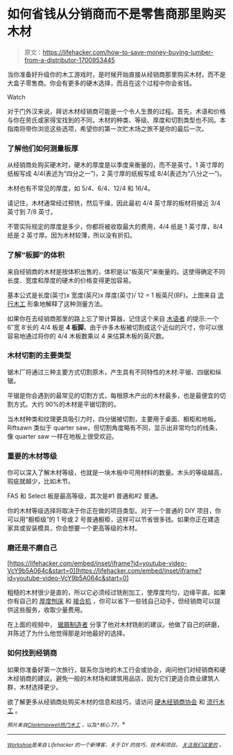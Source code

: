 # 如何省钱从分销商而不是零售商那里购买木材

> 原文：<https://lifehacker.com/how-to-save-money-buying-lumber-from-a-distributor-1700953445>

当你准备好升级你的木工游戏时，是时候开始直接从经销商那里购买木材，而不是大盒子零售商。你会有更多的硬木选择，而且在这个过程中你会省钱。

Watch

对于门外汉来说，拜访木材经销商可能是一个令人生畏的过程。首先，术语和价格与你在劳氏或家得宝找到的不同，木材的种类、等级、厚度和切割类型也不同。本指南将带你浏览这些选项，希望你的第一次贮木场之旅不是你的最后一次。

### 了解他们如何测量板厚

从经销商处购买硬木时，硬木的厚度是以季度来衡量的，而不是英寸。1 英寸厚的纸板写成 4/4(表述为“四分之一”)，2 英寸厚的纸板写成 8/4(表述为“八分之一”)。

木材也有不常见的厚度，如 5/4、6/4、12/4 和 16/4。

请记住，木材通常经过预铣，然后干燥，因此最初 4/4 英寸厚的板材将接近 3/4 英寸到 7/8 英寸。

不管实际规定的厚度是多少，你都将被收取最大的费用，4/4 纸是 1 英寸厚，8/4 纸是 2 英寸厚。因为木材较薄，所以没有折扣。

### 了解“板脚”的体积

来自经销商的木材是按体积出售的，体积是以“板英尺”来衡量的。这使得确定不同长度、宽度和厚度的硬木的价格变得更加容易。

基本公式是长度(英寸)x 宽度(英尺)x 厚度(英寸)/ 12 = 1 板英尺(BF)。上图来自 [流行木工](http://www.popularwoodworking.com/) 形象地解释了这种测量方法。

如果你在去经销商那里的路上忘了带计算器，记住这个来自 [木语者](http://www.thewoodwhisperer.com/videos/a-lumbering-feeling/) 的提示:一个 6″宽 8′长的 4/4 板是 **4 板脚**。由于许多木板被切割成这个近似的尺寸，你可以很容易地通过将你的 4/4 木板数乘以 4 来估算木板的英尺数。

### 木材切割的主要类型

锯木厂将通过三种主要方式切割原木，产生具有不同特性的木材:平锯、四锯和纵锯。

平锯是你会遇到的最常见的切割方式，每根原木产出的木材最多，也是最便宜的切割方式。大约 90%的木材是平锯切割的。

当木材种类和纹理更具吸引力时，四分锯被切割，主要用于桌面、橱柜和地板。Riftsawn 类似于 quarter saw，但切割角度略有不同，显示出非常均匀的线条，像 quarter saw 一样在地板上很受欢迎。

### 重要的木材等级

你可以深入了解木材等级，也就是一块木板中可用材料的数量。木头的等级越高，瑕疵就越少，比如木节。

FAS 和 Select 板是最高等级，其次是#1 普通和#2 普通。

你的木材等级选择将取决于你正在做的项目类型。对于一个普通的 DIY 项目，你可以用“橱柜级”的 1 号或 2 号普通橱柜，这样可以节省很多钱。如果你正在建造家具或安装模具，你会想要一个更高等级的木材。

### 磨还是不磨自己

 [https://lifehacker.com/embed/inset/iframe?id=youtube-video-VcY9b5A064c&start=0](https://lifehacker.com/embed/inset/iframe?id=youtube-video-VcY9b5A064c&start=0) 

粗糙的木材很少是直的，所以它必须经过铣削加工，使厚度均匀，边缘平直。如果你有自己的 [厚度刨床](http://en.wikipedia.org/wiki/Thickness_planer) 和 [接合机](http://en.wikipedia.org/wiki/Jointer) ，你可以省下一些钱自己动手，但经销商可以提供这些服务，收取少量费用。

在上面的视频中， [锯屑制造者](http://thesawdustmaker.com/2015/04/buying-lumber-a-few-things-to-consider/) 分享了他对木材铣削的建议。他做了自己的研磨，并陈述了为什么他觉得那是对他最好的选择。

### 如何找到经销商

如果你准备好第一次旅行，联系你当地的木工行会或协会，询问他们对经销商和硬木经销商的建议。避免一般的木材场和建筑用品店，因为它们更适合商业建筑人群，木材选择更少。

欲了解更多从经销商处购买木材的信息和技巧，请访问 [硬木经销商协会](http://www.hardwooddistributors.org/blog/postings/tips-for-buying-hardwood-lumber-through-a-distributor-or-lumberyard/) 和 [流行木工](http://www.popularwoodworking.com/projects/19-tips-for-buying-and-using-rough-lumber) 。

<small>*照片来自*</small>[<small>*Clarkmaxwell*</small>](https://www.flickr.com/photos/clarkmaxwell/6270477177/in/photolist-ay6Qpt-7UY3RP-q3Nu1w-c9suew-bGgLyt-9NbtNg-4Fmuz6-4RMDPB-8oi9oR-8omm6L-8oibkV-8omkCJ-8omkb7-9dUxa2-aLYyGF-aLYuQn-aLYA6T-aLYqSX-aLYscx-7n2X7i-7n6Q4J-cKcTr1-2vMRA-gVMwW-gVMwV-gVrqp-gVrqu-gVrqr-gVrqs-bsBJJg-2ZgPJ4-7Tk7C-7Tk7B-2TenTo-udiZx-4Urr3-7kQ3nT-EP9ot-h1o8A-5C27k3-5f4NfS-6BnAdN-5engxF-5erQ1u-6ZnhUq-rLrWdL-i3VoY-hYRGn-etocA-i3ScT)<small></small>*[<small>*热门木工*</small>](http://www.popularwoodworking.com/) <small>*，以及*</small><small>*核心 77*</small><small>*。*</small>*

* * *

*[<small>*Workshop*</small>](http://workshop.lifehacker.com/)<small>*是来自 Lifehacker 的一个新博客，关于 DY 的技巧、技术和项目。*</small> [<small>*关注我们这里的*</small>](https://twitter.com/WorkshopLH) <small>*。*</small>*